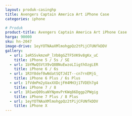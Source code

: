 ```yaml
---
layout: produk-casinghp
title: Avengers Captain America Art iPhone Case
categories: iphone

# Produk
product-title: Avengers Captain America Art iPhone Case
harga: 90000
sku: hn-2047
image-drive: 1eyYOTNAaXMlmohgpQz2tPijCFUNfkDDV
gallery:
  - url: 1eR5SvkmzeP_lVb8gGZTF5VK9v8gKx_uC
    title: iPhone 5 / 5s / SE
  - url: 1bYMwQSVtX9vQ8BNuEwzoLIigthOzgLER
    title: iPhone 6 / 6s
  - url: 1R3Y8def0wNdatSQTJdIT--cn7rnEMjG_
    title: iPhone 6 Plus / 6s Plus
  - url: 1fVdmPm2yUaxXXDcjFH4MH3j1TVDEh7g4
    title: iPhone 7 / 8
  - url: 1R1woQ09saNYNpmvPrKWq86Dggp2PWgig
    title: iPhone 7 Plus / 8 Plus
  - url: 1eyYOTNAaXMlmohgpQz2tPijCFUNfkDDV
    title: iPhone X
---
```

